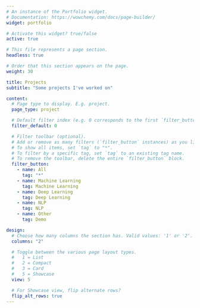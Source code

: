 ```yaml
---
# An instance of the Portfolio widget.
# Documentation: https://wowchemy.com/docs/page-builder/
widget: portfolio

# Activate this widget? true/false
active: true

# This file represents a page section.
headless: true

# Order that this section appears on the page.
weight: 30

title: Projects
subtitle: "Some projects I've worked on"

content:
  # Page type to display. E.g. project.
  page_type: project

  # Default filter index (e.g. 0 corresponds to the first `filter_button` instance below).
  filter_default: 0

  # Filter toolbar (optional).
  # Add or remove as many filters (`filter_button` instances) as you like.
  # To show all items, set `tag` to "*".
  # To filter by a specific tag, set `tag` to an existing tag name.
  # To remove the toolbar, delete the entire `filter_button` block.
  filter_button:
    - name: All
      tag: "*"
    - name: Machine Learning
      tag: Machine Learning
    - name: Deep Learning
      tag: Deep Learning
    - name: NLP
      tag: NLP
    - name: Other
      tag: Demo

design:
  # Choose how many columns the section has. Valid values: '1' or '2'.
  columns: "2"

  # Toggle between the various page layout types.
  #   1 = List
  #   2 = Compact
  #   3 = Card
  #   5 = Showcase
  view: 5

  # For Showcase view, flip alternate rows?
  flip_alt_rows: true
---
```

